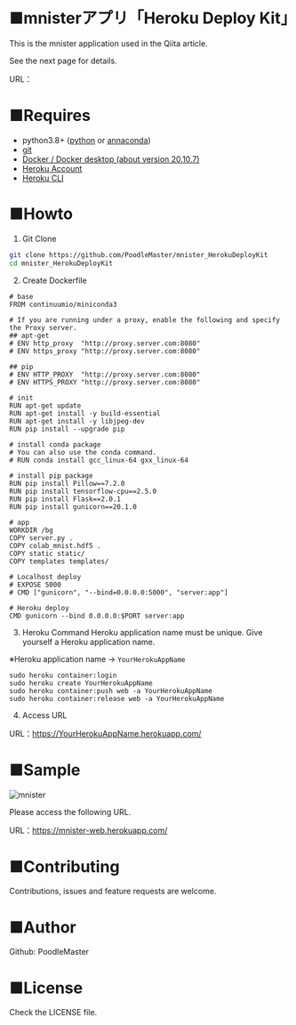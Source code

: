 # ■mnisterアプリ「Heroku Deploy Kit」
This is the mnister application used in the Qiita article.

See the next page for details.

URL：

# ■Requires
- python3.8+ ([python](https://www.python.org/downloads/) or [annaconda](https://www.anaconda.com/products/individual))
- [git](https://git-scm.com/downloads)
- [Docker / Docker desktop (about version 20.10.7)](https://www.docker.com/get-started)
- [Heroku Account](https://jp.heroku.com/home)
- [Heroku CLI](https://devcenter.heroku.com/ja/articles/heroku-cli)

# ■Howto
1. Git Clone
```bash
git clone https://github.com/PoodleMaster/mnister_HerokuDeployKit
cd mnister_HerokuDeployKit
```

2. Create Dockerfile
```dockerfile:Dockerfile
# base
FROM continuumio/miniconda3

# If you are running under a proxy, enable the following and specify the Proxy server.
## apt-get
# ENV http_proxy  "http://proxy.server.com:8080"
# ENV https_proxy "http://proxy.server.com:8080"

## pip
# ENV HTTP_PROXY  "http://proxy.server.com:8080"
# ENV HTTPS_PROXY "http://proxy.server.com:8080"

# init
RUN apt-get update
RUN apt-get install -y build-essential
RUN apt-get install -y libjpeg-dev
RUN pip install --upgrade pip

# install conda package
# You can also use the conda command.
# RUN conda install gcc_linux-64 gxx_linux-64

# install pip package
RUN pip install Pillow==7.2.0
RUN pip install tensorflow-cpu==2.5.0
RUN pip install Flask==2.0.1
RUN pip install gunicorn==20.1.0

# app
WORKDIR /bg
COPY server.py .
COPY colab_mnist.hdf5 .
COPY static static/
COPY templates templates/

# Localhost deploy
# EXPOSE 5000
# CMD ["gunicorn", "--bind=0.0.0.0:5000", "server:app"]

# Heroku deploy
CMD gunicorn --bind 0.0.0.0:$PORT server:app
```

3. Heroku Command
Heroku application name must be unique. Give yourself a Heroku application name.

※Heroku application name → `YourHerokuAppName`

```
sudo heroku container:login
sudo heroku create YourHerokuAppName
sudo heroku container:push web -a YourHerokuAppName
sudo heroku container:release web -a YourHerokuAppName
```

4. Access URL

URL：https://YourHerokuAppName.herokuapp.com/

# ■Sample
![mnister](https://user-images.githubusercontent.com/69660581/128281550-589a4ddb-20e1-47e5-b803-c202db9c3640.png)

Please access the following URL.

URL：https://mnister-web.herokuapp.com/

# ■Contributing
Contributions, issues and feature requests are welcome.

# ■Author
Github: PoodleMaster

# ■License
Check the LICENSE file.

